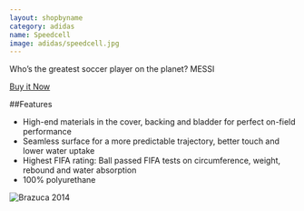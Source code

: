 ```yaml
---
layout: shopbyname
category: adidas
name: Speedcell
image: adidas/speedcell.jpg
---
```


Who’s the greatest soccer player on the planet? MESSI

[Buy it Now](http://www.adidas.com/us/product/mens-soccer-predator-glider-ball/AK053?cid=G83967)

##Features

- High-end materials in the cover, backing and bladder for perfect on-field performance
- Seamless surface for a more predictable trajectory, better touch and lower water uptake
- Highest FIFA rating: Ball passed FIFA tests on circumference, weight, rebound and water absorption
- 100% polyurethane

![Brazuca 2014](http://stuffpoint.com/adidas/image/253675-adidas-adidas-pes-ball.jpg)